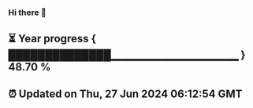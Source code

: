 ### Hi there 👋
⏳ Year progress { ██████████████▁▁▁▁▁▁▁▁▁▁▁▁▁▁▁▁ } 48.70 %
---
⏰ Updated on Thu, 27 Jun 2024 06:12:54 GMT
---
